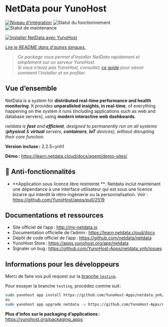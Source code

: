 <!--
Nota bene : ce README est automatiquement généré par <https://github.com/YunoHost/apps/tree/master/tools/readme_generator>
Il NE doit PAS être modifié à la main.
-->

# NetData pour YunoHost

[![Niveau d’intégration](https://apps.yunohost.org/badge/integration/netdata)](https://ci-apps.yunohost.org/ci/apps/netdata/)
![Statut du fonctionnement](https://apps.yunohost.org/badge/state/netdata)
![Statut de maintenance](https://apps.yunohost.org/badge/maintained/netdata)

[![Installer NetData avec YunoHost](https://install-app.yunohost.org/install-with-yunohost.svg)](https://install-app.yunohost.org/?app=netdata)

*[Lire le README dans d'autres langues.](./ALL_README.md)*

> *Ce package vous permet d’installer NetData rapidement et simplement sur un serveur YunoHost.*  
> *Si vous n’avez pas YunoHost, consultez [ce guide](https://yunohost.org/install) pour savoir comment l’installer et en profiter.*

## Vue d’ensemble

NetData is a system for **distributed real-time performance and health monitoring**.
It provides **unparalleled insights, in real-time**, of everything happening on the
system it runs (including applications such as web and database servers), using
**modern interactive web dashboards**.

_netdata is **fast** and **efficient**, designed to permanently run on all systems
(**physical** & **virtual** servers, **containers**, **IoT** devices), without
disrupting their core function._


**Version incluse :** 2.2.5~ynh1

**Démo :** <https://learn.netdata.cloud/docs/agent/demo-sites/>
## :red_circle: Anti-fonctionnalités

- **Application sous licence libre restreinte **: Netdata inclut maintenant une dépendance à une interface utilisateur qui est sous une licence bizarre qui interdit la rétro-ingénierie ou la personnalisation. Voir : https://github.com/YunoHost/apps/pull/2519

## Documentations et ressources

- Site officiel de l’app : <http://my-netdata.io>
- Documentation officielle de l’admin : <https://learn.netdata.cloud/docs>
- Dépôt de code officiel de l’app : <https://github.com/netdata/netdata>
- YunoHost Store : <https://apps.yunohost.org/app/netdata>
- Signaler un bug : <https://github.com/YunoHost-Apps/netdata_ynh/issues>

## Informations pour les développeurs

Merci de faire vos pull request sur la [branche `testing`](https://github.com/YunoHost-Apps/netdata_ynh/tree/testing).

Pour essayer la branche `testing`, procédez comme suit :

```bash
sudo yunohost app install https://github.com/YunoHost-Apps/netdata_ynh/tree/testing --debug
ou
sudo yunohost app upgrade netdata -u https://github.com/YunoHost-Apps/netdata_ynh/tree/testing --debug
```

**Plus d’infos sur le packaging d’applications :** <https://yunohost.org/packaging_apps>
